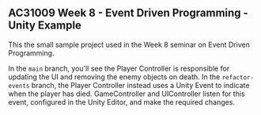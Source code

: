 ## AC31009 Week 8 - Event Driven Programming - Unity Example
This the small sample project used in the Week 8 seminar on Event Driven Programming. 

In the `main` branch, you'll see the Player Controller is responsible for updating the UI and removing the enemy objects on death. In the `refactor-events` branch, the Player Controller instead uses a Unity Event to indicate when the player has died. GameController and UIController listen for this event, configured in the Unity Editor, and make the required changes.